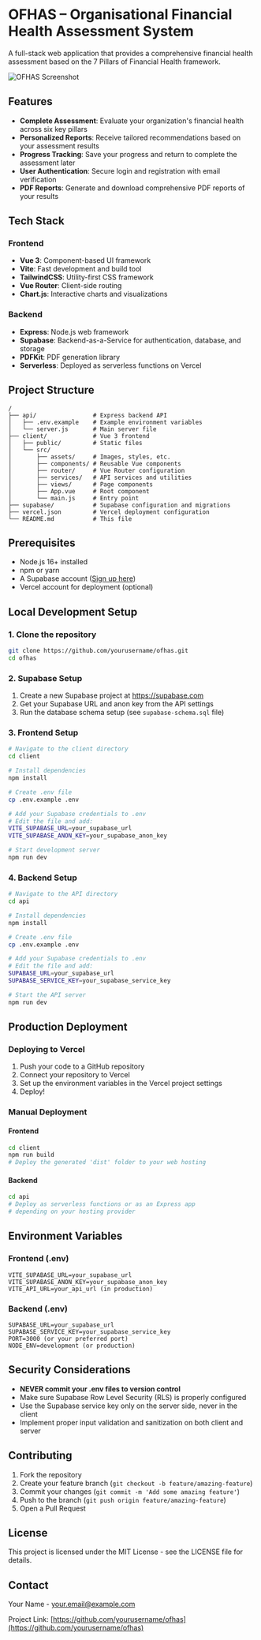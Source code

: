 # OFHAS – Organisational Financial Health Assessment System

A full-stack web application that provides a comprehensive financial health assessment based on the 7 Pillars of Financial Health framework.

![OFHAS Screenshot](https://via.placeholder.com/1200x630/0088cc/ffffff?text=OFHAS+Financial+Health+Assessment)

## Features

- **Complete Assessment**: Evaluate your organization's financial health across six key pillars
- **Personalized Reports**: Receive tailored recommendations based on your assessment results
- **Progress Tracking**: Save your progress and return to complete the assessment later
- **User Authentication**: Secure login and registration with email verification
- **PDF Reports**: Generate and download comprehensive PDF reports of your results

## Tech Stack

### Frontend
- **Vue 3**: Component-based UI framework
- **Vite**: Fast development and build tool
- **TailwindCSS**: Utility-first CSS framework
- **Vue Router**: Client-side routing
- **Chart.js**: Interactive charts and visualizations

### Backend
- **Express**: Node.js web framework
- **Supabase**: Backend-as-a-Service for authentication, database, and storage
- **PDFKit**: PDF generation library
- **Serverless**: Deployed as serverless functions on Vercel

## Project Structure

```
/
├── api/                # Express backend API
│   ├── .env.example    # Example environment variables
│   └── server.js       # Main server file
├── client/             # Vue 3 frontend
│   ├── public/         # Static files
│   └── src/
│       ├── assets/     # Images, styles, etc.
│       ├── components/ # Reusable Vue components
│       ├── router/     # Vue Router configuration
│       ├── services/   # API services and utilities
│       ├── views/      # Page components
│       ├── App.vue     # Root component
│       └── main.js     # Entry point
├── supabase/           # Supabase configuration and migrations
├── vercel.json         # Vercel deployment configuration
└── README.md           # This file
```

## Prerequisites

- Node.js 16+ installed
- npm or yarn
- A Supabase account ([Sign up here](https://supabase.com))
- Vercel account for deployment (optional)

## Local Development Setup

### 1. Clone the repository

```bash
git clone https://github.com/yourusername/ofhas.git
cd ofhas
```

### 2. Supabase Setup

1. Create a new Supabase project at https://supabase.com
2. Get your Supabase URL and anon key from the API settings
3. Run the database schema setup (see `supabase-schema.sql` file)

### 3. Frontend Setup

```bash
# Navigate to the client directory
cd client

# Install dependencies
npm install

# Create .env file
cp .env.example .env

# Add your Supabase credentials to .env
# Edit the file and add:
VITE_SUPABASE_URL=your_supabase_url
VITE_SUPABASE_ANON_KEY=your_supabase_anon_key

# Start development server
npm run dev
```

### 4. Backend Setup

```bash
# Navigate to the API directory
cd api

# Install dependencies
npm install

# Create .env file
cp .env.example .env

# Add your Supabase credentials to .env
# Edit the file and add:
SUPABASE_URL=your_supabase_url
SUPABASE_SERVICE_KEY=your_supabase_service_key

# Start the API server
npm run dev
```

## Production Deployment

### Deploying to Vercel

1. Push your code to a GitHub repository
2. Connect your repository to Vercel
3. Set up the environment variables in the Vercel project settings
4. Deploy!

### Manual Deployment

#### Frontend

```bash
cd client
npm run build
# Deploy the generated 'dist' folder to your web hosting
```

#### Backend

```bash
cd api
# Deploy as serverless functions or as an Express app
# depending on your hosting provider
```

## Environment Variables

### Frontend (.env)

```
VITE_SUPABASE_URL=your_supabase_url
VITE_SUPABASE_ANON_KEY=your_supabase_anon_key
VITE_API_URL=your_api_url (in production)
```

### Backend (.env)

```
SUPABASE_URL=your_supabase_url
SUPABASE_SERVICE_KEY=your_supabase_service_key
PORT=3000 (or your preferred port)
NODE_ENV=development (or production)
```

## Security Considerations

- **NEVER commit your .env files to version control**
- Make sure Supabase Row Level Security (RLS) is properly configured
- Use the Supabase service key only on the server side, never in the client
- Implement proper input validation and sanitization on both client and server

## Contributing

1. Fork the repository
2. Create your feature branch (`git checkout -b feature/amazing-feature`)
3. Commit your changes (`git commit -m 'Add some amazing feature'`)
4. Push to the branch (`git push origin feature/amazing-feature`)
5. Open a Pull Request

## License

This project is licensed under the MIT License - see the LICENSE file for details.

## Contact

Your Name - your.email@example.com

Project Link: [https://github.com/yourusername/ofhas](https://github.com/yourusername/ofhas)
